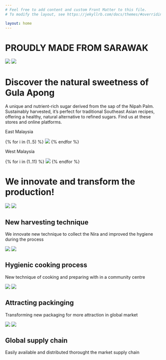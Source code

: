 ```yaml
---
# Feel free to add content and custom Front Matter to this file.
# To modify the layout, see https://jekyllrb.com/docs/themes/#overriding-theme-defaults

layout: home
---
```

<div>
    <div class="main-title">
        <lottie-player src="{{ "/assets/animation/home_product.json" | relative_url }}" background="transparent" speed="1"  direction="1" mode="normal" autoplay style=" width: 100%"></lottie-player>
        <h1 >PROUDLY MADE FROM SARAWAK</h1>
        <div class="logo-list">
            <img src="{{"/assets/images/halal-logo.png" | relative_url}}"/>
            <img src="{{"/assets/images/produk-muslim.png" | relative_url}}" >
        </div>
    </div>
    <div class="store-list-div">
        <div class="content-wrapper">
            <h1>Discover the natural sweetness of Gula Apong</h1>
            <div class="store-description">
            A unique and nutrient-rich sugar derived from the sap of the Nipah Palm. Sustainably harvested, it’s perfect for traditional Southeast Asian recipes, offering a healthy, natural alternative to refined sugars. Find us at these stores and online platforms.
            </div >
            <div>
                <p> East Malaysia  </p>
            </div>
            <div class="store-list">
             {% for i in (1..5) %}
                <img src="{{"/assets/logo"| append: i | append: '.png' | relative_url}}" class="store-logo" />
             {% endfor %}
            </div>
            <div>
                <p> West Malaysia  </p>
            </div>
            <div class="store-list">
             {% for i in (1..11) %}
                <img src="{{"/assets/logo-west"| append: i | append: '.png' | relative_url}}" class="store-logo" />
             {% endfor %}
            </div>
        </div>
    </div>
    <div class="innovate-div">
        <div class="header">
            <h1> We innovate and transform the production! </h1>
        </div>
        <div class="innovate-row">
            <div class="innovate-col">
                <div class="compare-list">
                    <img src="{{"/assets/transform1.png" | relative_url}}" >
                    <img src="{{"/assets/innovate3-p.png" | relative_url}}"  >
                </div>   
                <div class="description">
                    <h2>New harvesting technique</h2>
                    <p> We innovate new technique to collect the Nira and improved the hygiene during the process</p>
                </div>
            </div>
            <div class="innovate-col">
                <div class="compare-list">
                    <img src="{{"/assets/innovate4.png" | relative_url}}"   >
                    <img src="{{"/assets/innovate8-p.png" | relative_url}}" >
                </div>   
                <div class="description">
                    <h2>Hygienic cooking process</h2>
                    <p> New technique of cooking and preparing with in a community centre</p>
                </div>
            </div>
        </div>
        <div class="innovate-row">
            <div class="innovate-col">
                <div class="compare-list">
                    <img src="{{"/assets/innovate9.jpg" | relative_url}}"  >
                    <img src="{{"/assets/innovate12-p.png" | relative_url}}">
                </div>   
                <div class="description">
                    <h2>Attracting packinging</h2>
                    <p>Transforming new packaging for more attraction in global market </p>
                </div>
            </div>
            <div class="innovate-col">
                <div class="compare-list">
                    <img src="{{"/assets/innovate13.jpg" | relative_url}}"    >
                    <img src="{{"/assets/innovate14.png" | relative_url}}"  >
                </div>   
                <div class="description">
                    <h2>Global supply chain</h2>
                    <p>Easily available and distributed thorought the market supply chain</p>
                </div>
            </div>
        </div>
    </div>
    
</div>